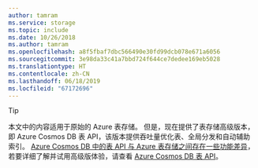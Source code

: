 ```yaml
---
author: tamram
ms.service: storage
ms.topic: include
ms.date: 10/26/2018
ms.author: tamram
ms.openlocfilehash: a8f5fbaf7dbc566490e30fd99dcb078e671a6056
ms.sourcegitcommit: 3e98da33c41a7bbd724f644ce7dedee169eb5028
ms.translationtype: HT
ms.contentlocale: zh-CN
ms.lasthandoff: 06/18/2019
ms.locfileid: "67172696"
---
```

> [!TIP]
> 本文中的内容适用于原始的 Azure 表存储。 但是，现在提供了表存储高级版本，即 Azure Cosmos DB 表 API，该版本提供吞吐量优化表、全局分发和自动辅助索引。 [Azure Cosmos DB 中的表 API 与 Azure 表存储之间存在一些功能差异](../articles/cosmos-db/faq.md#where-is-table-api-not-identical-with-azure-table-storage-behavior)，若要详细了解并试用高级版体验，请查看 [Azure Cosmos DB 表 API](https://aka.ms/premiumtables)。 
>
